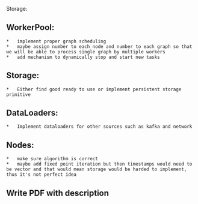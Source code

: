 Storage:


## WorkerPool:
    *   implement proper graph scheduling
    *   maybe assign number to each node and number to each graph so that we will be able to process single graph by multiple workers
    *   add mechanism to dynamically stop and start new tasks

## Storage:
    *   Either find good ready to use or implement persistent storage primitive

## DataLoaders:
    *   Implement dataloaders for other sources such as kafka and network

## Nodes:
    *   make sure algorithm is correct
    *   maybe add fixed point iteration but then timestamps would need to be vector and that would mean storage would be harded to implement, thus it's not perfect idea

## Write PDF with description